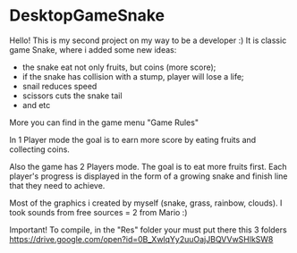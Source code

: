 # DesktopGameSnake

Hello!
This is my second project on my way to be a developer :)
It is classic game Snake, where i added some new ideas:
- the snake eat not only fruits, but coins (more score);
- if the snake has collision with a stump, player will lose a life;
- snail reduces speed
- scissors cuts the snake tail
- and etc

More you can find in the game menu "Game Rules"

In 1 Player mode the goal is to earn more score by eating fruits and collecting coins. 

Also the game has 2 Players mode. The goal is to eat more fruits first. Each player's progress is displayed in the form of a growing snake and finish line that they need to achieve.

Most of the graphics i created by myself (snake, grass, rainbow, clouds). I took sounds from free sources = 2 from Mario :)

Important!
To compile, in the "Res" folder your must put there this 3 folders https://drive.google.com/open?id=0B_XwlqYy2uuOajJBQVVwSHlkSW8

